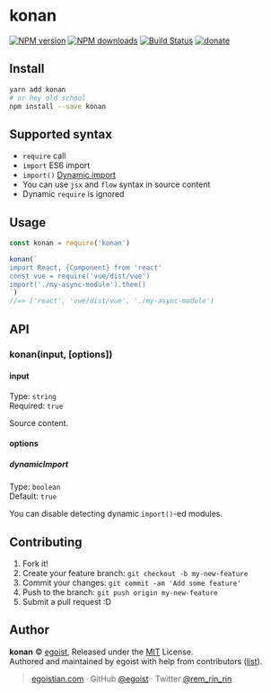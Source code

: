 # konan

[![NPM version](https://img.shields.io/npm/v/konan.svg?style=flat)](https://npmjs.com/package/konan) [![NPM downloads](https://img.shields.io/npm/dm/konan.svg?style=flat)](https://npmjs.com/package/konan) [![Build Status](https://img.shields.io/circleci/project/egoist/konan/master.svg?style=flat)](https://circleci.com/gh/egoist/konan) [![donate](https://img.shields.io/badge/$-donate-ff69b4.svg?maxAge=2592000&style=flat)](https://github.com/egoist/donate)

## Install

```bash
yarn add konan
# or hey old school
npm install --save konan
```

## Supported syntax

- `require` call
- `import` ES6 import
- `import()` [Dynamic import](https://github.com/tc39/proposal-dynamic-import)
- You can use `jsx` and `flow` syntax in source content
- Dynamic `require` is ignored

## Usage

```js
const konan = require('konan')

konan(`
import React, {Component} from 'react'
const vue = require('vue/dist/vue')
import('./my-async-module').then()
`)
//=> ['react', 'vue/dist/vue', './my-async-module']
```

## API

### konan(input, [options])

#### input

Type: `string`<br>
Required: `true`

Source content.

#### options

##### dynamicImport

Type: `boolean`<br>
Default: `true`

You can disable detecting dynamic `import()`-ed modules.

## Contributing

1. Fork it!
2. Create your feature branch: `git checkout -b my-new-feature`
3. Commit your changes: `git commit -am 'Add some feature'`
4. Push to the branch: `git push origin my-new-feature`
5. Submit a pull request :D


## Author

**konan** © [egoist](https://github.com/egoist), Released under the [MIT](./LICENSE) License.<br>
Authored and maintained by egoist with help from contributors ([list](https://github.com/egoist/konan/contributors)).

> [egoistian.com](https://egoistian.com) · GitHub [@egoist](https://github.com/egoist) · Twitter [@rem_rin_rin](https://twitter.com/rem_rin_rin)
